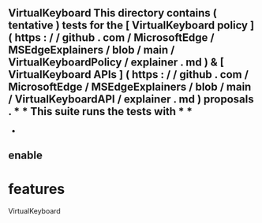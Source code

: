 #
VirtualKeyboard
This
directory
contains
(
tentative
)
tests
for
the
[
VirtualKeyboard
policy
]
(
https
:
/
/
github
.
com
/
MicrosoftEdge
/
MSEdgeExplainers
/
blob
/
main
/
VirtualKeyboardPolicy
/
explainer
.
md
)
&
[
VirtualKeyboard
APIs
]
(
https
:
/
/
github
.
com
/
MicrosoftEdge
/
MSEdgeExplainers
/
blob
/
main
/
VirtualKeyboardAPI
/
explainer
.
md
)
proposals
.
*
*
This
suite
runs
the
tests
with
*
*
-
-
enable
-
features
=
VirtualKeyboard
